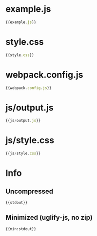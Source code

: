 
# example.js

``` javascript
{{example.js}}
```

# style.css

``` javascript
{{style.css}}
```

# webpack.config.js

``` javascript
{{webpack.config.js}}
```

# js/output.js

``` javascript
{{js/output.js}}
```

# js/style.css

``` javascript
{{js/style.css}}
```

# Info

## Uncompressed

```
{{stdout}}
```

## Minimized (uglify-js, no zip)

```
{{min:stdout}}
```